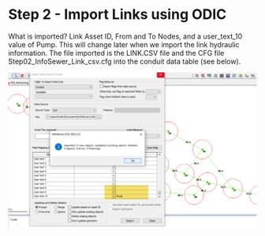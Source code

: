 
# Step 2 - Import Links using ODIC

What is imported?
Link Asset ID, From and To Nodes, and a user_text_10 value of Pump. This will change later when we import the link hydraulic information. The file imported is the LINK.CSV file and the CFG file Step02_InfoSewer_Link_csv.cfg into the conduit data table (see below).

![Alt text](./media/image-19.png)